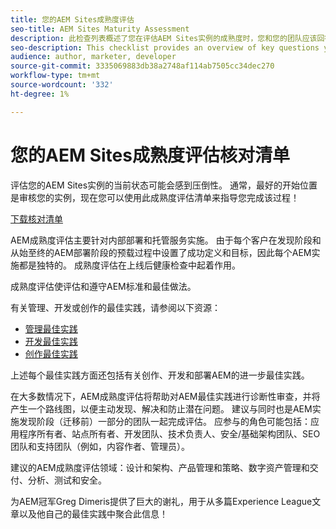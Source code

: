 ```yaml
---
title: 您的AEM Sites成熟度评估
seo-title: AEM Sites Maturity Assessment
description: 此检查列表概述了您在评估AEM Sites实例的成熟度时，您和您的团队应该回答的关键问题
seo-description: This checklist provides an overview of key questions you and your team should be answering when evaluating the maturity of your AEM Sites instance
audience: author, marketer, developer
source-git-commit: 3335069883db38a2748af114ab7505cc34dec270
workflow-type: tm+mt
source-wordcount: '332'
ht-degree: 1%

---
```



# 您的AEM Sites成熟度评估核对清单

评估您的AEM Sites实例的当前状态可能会感到压倒性。 通常，最好的开始位置是审核您的实例，现在您可以使用此成熟度评估清单来指导您完成该过程！

[下载核对清单](assets/AEM-Sites-Maturity-Assessment.xlsx)

AEM成熟度评估主要针对内部部署和托管服务实施。 由于每个客户在发现阶段和从始至终的AEM部署阶段的预载过程中设置了成功定义和目标，因此每个AEM实施都是独特的。 成熟度评估在上线后健康检查中起着作用。

成熟度评估使评估和遵守AEM标准和最佳做法。

有关管理、开发或创作的最佳实践，请参阅以下资源：

* [管理最佳实践](https://experienceleague.adobe.com/docs/experience-manager-65/administering/bestpractices/administer-best-practices.html?lang=en)
* [开发最佳实践](https://experienceleague.adobe.com/docs/experience-manager-65/developing/bestpractices/best-practices.html?lang=en)
* [创作最佳实践](https://experienceleague.adobe.com/docs/experience-manager-65/authoring/authoring/best-practices.html?lang=en)

上述每个最佳实践方面还包括有关创作、开发和部署AEM的进一步最佳实践。

在大多数情况下，AEM成熟度评估将帮助对AEM最佳实践进行诊断性审查，并将产生一个路线图，以便主动发现、解决和防止潜在问题。 建议与同时也是AEM实施发现阶段（迁移前）一部分的团队一起完成评估。 应参与的角色可能包括：应用程序所有者、站点所有者、开发团队、技术负责人、安全/基础架构团队、SEO团队和支持团队（例如，内容作者、管理员）。

建议的AEM成熟度评估领域：设计和架构、产品管理和策略、数字资产管理和交付、分析、测试和安全。

为AEM冠军Greg Dimeris提供了巨大的谢礼，用于从多篇Experience League文章以及他自己的最佳实践中聚合此信息！

